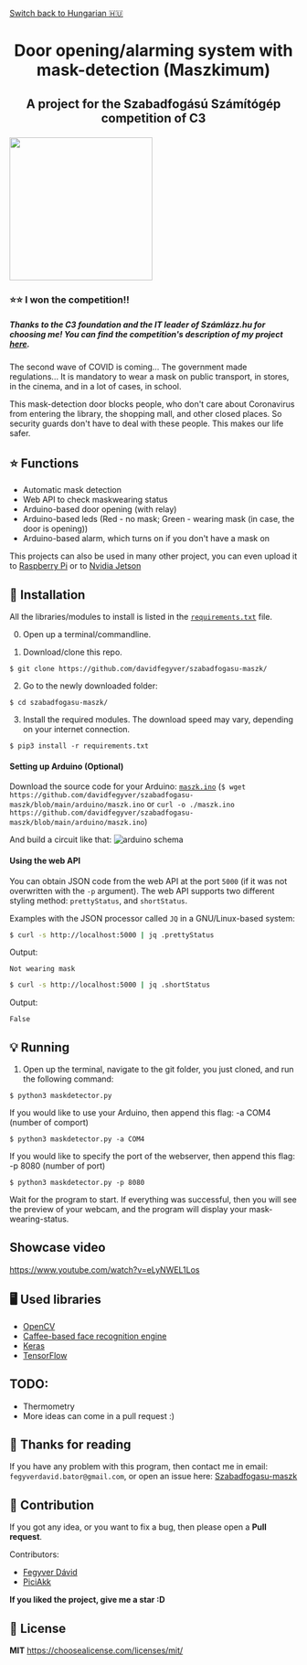 [Switch back to Hungarian :hungary:](https://github.com/davidfegyver/szabadfogasu-maszk/blob/main/README.md)
# <p align="center"> Door opening/alarming system with mask-detection (Maszkimum) </p>
## <p align="center"> A project for the Szabadfogású Számítógép competition of C3<p>
<img src="https://github.com/davidfegyver/szabadfogasu-maszk/blob/main/c3verseny.png" width="250"/>

### :star::star: I won the competition!!
##### Thanks to the C3 foundation and the IT leader of Számlázz.hu for choosing me! You can find the competition's description of my project [here](https://verseny.c3.hu/2020/#nyertesek/FD).

The second wave of COVID is coming...
The government made regulations...
It is mandatory to wear a mask on public transport, in stores, in the cinema, and in a lot of cases, in school.

This mask-detection door blocks people, who don't care about Coronavirus from entering the library, the shopping mall, and other closed places.
So security guards don't have to deal with these people.
This makes our life safer.


## :star: Functions
* Automatic mask detection
* Web API to check maskwearing status
* Arduino-based door opening (with relay)
* Arduino-based leds (Red - no mask; Green - wearing mask (in case, the door is opening))
* Arduino-based alarm, which turns on if you don't have a mask on

This projects can also be used in many other project, you can even upload it to [Raspberry Pi](https://www.raspberrypi.org/) or to [Nvidia Jetson](https://www.nvidia.com/en-us/autonomous-machines/embedded-systems/jetson-nano/)

## :robot: Installation

All the libraries/modules to install is listed in the [`requirements.txt`](https://github.com/davidfegyver/szabadfogasu-maszk/blob/main/requirements.txt) file.

0. Open up a terminal/commandline.

1. Download/clone this repo.
```
$ git clone https://github.com/davidfegyver/szabadfogasu-maszk/
```

2. Go to the newly downloaded folder:
```
$ cd szabadfogasu-maszk/
```

3. Install the required modules. The download speed may vary, depending on your internet connection.
```
$ pip3 install -r requirements.txt

```
#### Setting up Arduino (Optional)
Download the source code for your Arduino: [`maszk.ino`](https://github.com/davidfegyver/szabadfogasu-maszk/blob/main/arduino/maszk.ino) (`$ wget https://github.com/davidfegyver/szabadfogasu-maszk/blob/main/arduino/maszk.ino` or `curl -o ./maszk.ino https://github.com/davidfegyver/szabadfogasu-maszk/blob/main/arduino/maszk.ino`)

And build a circuit like that:
![arduino schema](https://github.com/davidfegyver/szabadfogasu-maszk/blob/main/arduino/schema.png)

#### Using the web API
You can obtain JSON code from the web API at the port `5000` (if it was not overwritten with the `-p` argument). The web API supports two different styling method: `prettyStatus`, and `shortStatus`.

Examples with the JSON processor called `JQ` in a GNU/Linux-based system:

```bash
$ curl -s http://localhost:5000 | jq .prettyStatus
```

Output:

`Not wearing mask`

```bash
$ curl -s http://localhost:5000 | jq .shortStatus
```

Output:

`False`

## :bulb: Running

1. Open up the terminal, navigate to the git folder, you just cloned, and run the following command:
```
$ python3 maskdetector.py
```
If you would like to use your Arduino, then append this flag: -a COM4 (number of comport)
```
$ python3 maskdetector.py -a COM4
```
If you would like to specify the port of the webserver, then append this flag: -p 8080 (number of port)
```
$ python3 maskdetector.py -p 8080
```


Wait for the program to start. If everything was successful, then you will see the preview of your webcam, and the program will display your mask-wearing-status.

## Showcase video
https://www.youtube.com/watch?v=eLyNWEL1Los

## 🖥️ Used libraries

- [OpenCV](https://opencv.org/)
- [Caffee-based face recognition engine](https://github.com/opencv/opencv/blob/3.4.0/samples/dnn/resnet_ssd_face_python.py)
- [Keras](https://keras.io/)
- [TensorFlow](https://www.tensorflow.org/)

## TODO:
  * Thermometry
  * More ideas can come in a pull request :)

## 🎉 Thanks for reading
If you have any problem with this program, then contact me in email: `fegyverdavid.bator@gmail.com`, or open an issue here: [Szabadfogasu-maszk](https://github.com/davidfegyver/szabadfogasu-maszk/issues)


## :handshake: Contribution
If you got any idea, or you want to fix a bug, then please open a **Pull request**.

Contributors:
- [Fegyver Dávid](https://github.com/davidfegyver)
- [PiciAkk](https://github.com/piciakk)

**If you liked the project, give me a star :D**

## 📝 License

**MIT**
https://choosealicense.com/licenses/mit/
